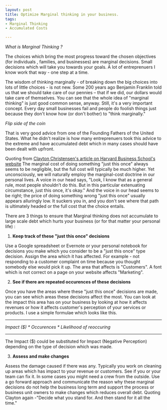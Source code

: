 ```yaml
---
layout: post
title: Optimize Marginal thinking in your business.
tags:
- Marginal Thinking
- Accumulated Costs

---
```


*What is Marginal Thinking ?*

The choices which bring the most progress toward the chosen objectives (for individuals , families, and businesses) are marginal decisions. Small decisions which will take you towards your goals. A lot of entreprenuers I know work that way - one step at a time.

The wisdom of thinking marginally - of breaking down the big choices into lots of little choices - is not new. Some 200 years ago Benjamin Franklin told us that we should take care of our pennies – that if we did, our dollars would take care of themselves. You can see that the whole idea of "marginal thinking" is just good common sense, anyway. Still, it's a very important concept. Every day small businesses fail and people do foolish things just because they don't know how (or don't bother) to "think marginally."

*Flip side of the coin*

That is very good advice from one of the Founding Fathers of the United States. What he didn't realize is how many entreprenuers took this advice to the extreme and have accumulated debt which in many cases should have been dealt with upfront. 

Quoting from [Clayton Christensen's article on Harvard Business School's website](http://hbswk.hbs.edu/item/7007.html)
The marginal cost of doing something "just this once" always seems to be negligible, but the full cost will typically be much higher. Yet unconsciously, we will naturally employ the marginal-cost doctrine in our personal lives. A voice in our head says, "Look, I know that as a general rule, most people shouldn't do this. But in this particular extenuating circumstance, just this once, it's okay." And the voice in our head seems to be right; the price of doing something wrong "just this once" usually appears alluringly low. It suckers you in, and you don't see where that path is ultimately headed or the full cost that the choice entails.


There are 3 things to ensure that Marginal thinking does not accumulate to large scale debt which hurts your business (or for that matter your personal life) :

1. **Keep track of these "just this once" decisions** 

Use a Google spreadsheet or Evernote or your personal notebook for decisions you make which you consider to be a "just this once" type decision. Assign the area which it has affected. For example - not responding to a customer complaint on time because you thought somebody else would pick it up. The area that affects is "Customers".
A font which is not correct on a page on your website affects "Marketing". 


2. **See if there are repeated occurences of these decisions**

Once you have the areas where these "just this once" decisions are made, you can see which areas these decisions affect the most. You can look at the impact this area has on your business by looking at how it affects revenues or how it affects customer's perception of your services or products. I use a simple formulae which looks like this. 

---------------------------------------------------
*Impact ($) * Occurences * Likelihood of reoccuring*

---------------------------------------------------

The Impact ($) could be substituted for Impact (Negative Perception) depending on the type of decision which was made.

3. **Assess and make changes**

Assess the damage caused if there was any. Typically you work on cleaning up areas which has impact to your revenue or customers. See if you or your team can fix it. In some cases you might need a crew from the outside. Use a go forward approach and communicate the reason why these marginal decisions do not help the business long term and support the process or business unit owners to make changes which reduces overall debt. Quoting Clayton again -"Decide what you stand for. And then stand for it all the time."


